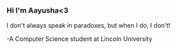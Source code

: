 ### Hi I'm Aayusha<3


I don't always speak in paradoxes, but when I do, I don't!

-A Computer Science student at Lincoln University

